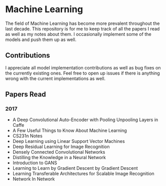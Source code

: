 # Machine Learning

The field of Machine Learning has become more prevalent throughout the last decade. 
This repository is for me to keep track of all the papers I read as well as my notes about
them. I occasionally implement some of the models and push them up as well. 

## Contributions 
I appreciate all model implementation contributions as well as bug fixes on the
currently existing ones. Feel free to open up issues if there is anything wrong 
with the current implementations as well. 

## Papers Read

### 2017
- A Deep Convolutional Auto-Encoder with Pooling Unpooling Layers in Caffe
- A Few Useful Things to Know About Machine Learning
- CS231n Notes
- Deep Learning using Linear Support Vector Machines
- Deep Residual Learning for Image Recognition
- Densely Connected Convolutional Networks
- Distilling the Knowledge in a Neural Network
- Introduction to GANS
- Learning to Learn by Gradient Descent by Gradient Descent
- Learning Transferable Architectures for Scalable Image Recognition
- Network In Network
